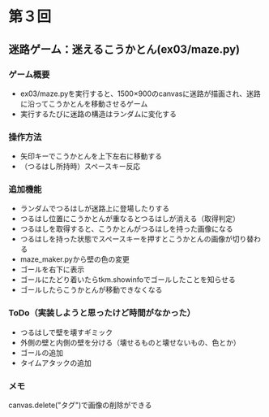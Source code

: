 # 第３回
## 迷路ゲーム：迷えるこうかとん(ex03/maze.py)
### ゲーム概要
- ex03/maze.pyを実行すると、1500×900のcanvasに迷路が描画され、迷路に沿ってこうかとんを移動させるゲーム
- 実行するたびに迷路の構造はランダムに変化する
### 操作方法
- 矢印キーでこうかとんを上下左右に移動する
- （つるはし所持時）スペースキー反応
### 追加機能
- ランダムでつるはしが迷路上に登場したりする
- つるはし位置にこうかとんが重なるとつるはしが消える（取得判定）
- つるはしを取得すると、こうかとんがつるはしを持った画像になる
- つるはしを持った状態でスペースキーを押すとこうかとんの画像が切り替わる
- maze_maker.pyから壁の色の変更
- ゴールを右下に表示
- ゴールにたどり着いたらtkm.showinfoでゴールしたことを知らせる
- ゴールしたらこうかとんが移動できなくなる
### ToDo（実装しようと思ったけど時間がなかった）
- つるはしで壁を壊すギミック
- 外側の壁と内側の壁を分ける（壊せるものと壊せないもの、色とか）
- ゴールの追加
- タイムアタックの追加
### メモ
canvas.delete("タグ")で画像の削除ができる

